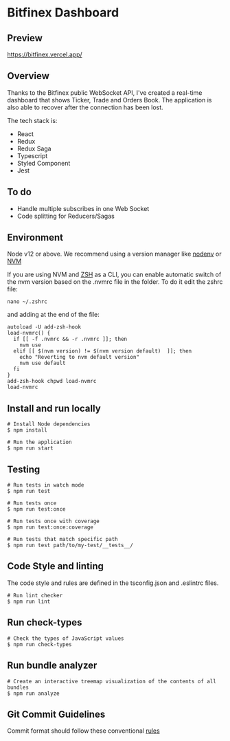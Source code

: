 # Bitfinex Dashboard

## Preview

https://bitfinex.vercel.app/

## Overview

Thanks to the Bitfinex public WebSocket API, I've created a real-time dashboard that shows Ticker, Trade and Orders Book.
The application is also able to recover after the connection has been lost.

The tech stack is:

- React
- Redux
- Redux Saga
- Typescript
- Styled Component
- Jest

## To do

- Handle multiple subscribes in one Web Socket
- Code splitting for Reducers/Sagas

## Environment

Node v12 or above. We recommend using a version manager like [nodenv](https://github.com/nodenv/nodenv) or [NVM](https://github.com/creationix/nvm)

If you are using NVM and [ZSH](https://ohmyz.sh/) as a CLI, you can enable automatic switch of the nvm version based on the .nvmrc file in the folder. To do it edit the zshrc file:

```shell
nano ~/.zshrc
```

and adding at the end of the file:

```
autoload -U add-zsh-hook
load-nvmrc() {
  if [[ -f .nvmrc && -r .nvmrc ]]; then
    nvm use
  elif [[ $(nvm version) != $(nvm version default)  ]]; then
    echo "Reverting to nvm default version"
    nvm use default
  fi
}
add-zsh-hook chpwd load-nvmrc
load-nvmrc
```

## Install and run locally

```shell
# Install Node dependencies
$ npm install

# Run the application
$ npm run start
```

## Testing

```shell
# Run tests in watch mode
$ npm run test

# Run tests once
$ npm run test:once

# Run tests once with coverage
$ npm run test:once:coverage

# Run tests that match specific path
$ npm run test path/to/my-test/__tests__/
```

## Code Style and linting

The code style and rules are defined in the tsconfig.json and .eslintrc files.

```shell
# Run lint checker
$ npm run lint
```

## Run check-types

```shell
# Check the types of JavaScript values
$ npm run check-types
```

## Run bundle analyzer

```shell
# Create an interactive treemap visualization of the contents of all bundles
$ npm run analyze
```

## Git Commit Guidelines

Commit format should follow these conventional [rules](https://github.com/conventional-changelog/commitlint/tree/master/@commitlint/config-conventional)
